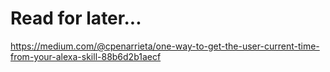 # Read for later...

https://medium.com/@cpenarrieta/one-way-to-get-the-user-current-time-from-your-alexa-skill-88b6d2b1aecf
